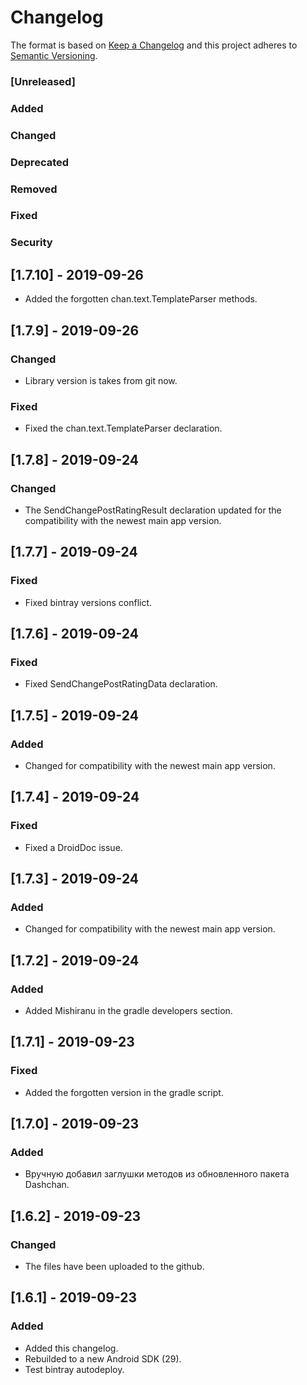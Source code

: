 # Changelog
The format is based on [Keep a Changelog](http://keepachangelog.com/en/1.0.0/)
and this project adheres to [Semantic Versioning](http://semver.org/spec/v2.0.0.html).

### [Unreleased]
### Added
### Changed
### Deprecated
### Removed
### Fixed
### Security


## [1.7.10] - 2019-09-26
- Added the forgotten chan.text.TemplateParser methods.

## [1.7.9] - 2019-09-26
### Changed
- Library version is takes from git now.
### Fixed
- Fixed the chan.text.TemplateParser declaration.

## [1.7.8] - 2019-09-24
### Changed
- The SendChangePostRatingResult declaration updated for the compatibility with the newest main app version.

## [1.7.7] - 2019-09-24
### Fixed
- Fixed bintray versions conflict.

## [1.7.6] - 2019-09-24
### Fixed
- Fixed SendChangePostRatingData declaration.

## [1.7.5] - 2019-09-24
### Added
- Changed for compatibility with the newest main app version.

## [1.7.4] - 2019-09-24
### Fixed
- Fixed a DroidDoc issue.

## [1.7.3] - 2019-09-24
### Added
- Changed for compatibility with the newest main app version.

## [1.7.2] - 2019-09-24
### Added
- Added Mishiranu in the gradle developers section.

## [1.7.1] - 2019-09-23
### Fixed
- Added the forgotten version in the gradle script.

## [1.7.0] - 2019-09-23
### Added
- Вручную добавил заглушки методов из обновленного пакета Dashchan.

## [1.6.2] - 2019-09-23
### Changed
- The files have been uploaded to the github.

## [1.6.1] - 2019-09-23
### Added
- Added this changelog.
- Rebuilded to a new Android SDK (29).
- Test bintray autodeploy.
